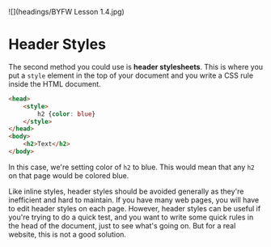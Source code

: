 ![](headings/BYFW Lesson 1.4.jpg)

# Header Styles

The second method you could use is **header stylesheets**. This is where you put a `style` element in the top of your document and you write a CSS rule inside the HTML document.

```html
<head>
	<style>
		h2 {color: blue}
	</style>
</head>
<body>
	<h2>Text</h2>
</body>
```

In this case, we're setting color of `h2` to blue. This would mean that any `h2` on that page would be colored blue.

Like inline styles, header styles should be avoided generally as they're inefficient and hard to maintain. If you have many web pages, you will have to edit header styles on each page. However, header styles can be useful if you're trying to do a quick test, and you want to write some quick rules in the head of the document, just to see what's going on. But for a real website, this is not a good solution.
